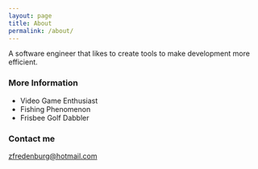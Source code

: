 ```yaml
---
layout: page
title: About
permalink: /about/
---
```


A software engineer that likes to create tools to make development more efficient.

### More Information

* Video Game Enthusiast
* Fishing Phenomenon
* Frisbee Golf Dabbler

### Contact me

[zfredenburg@hotmail.com](mailto:zfredenburg@hotmail.com)